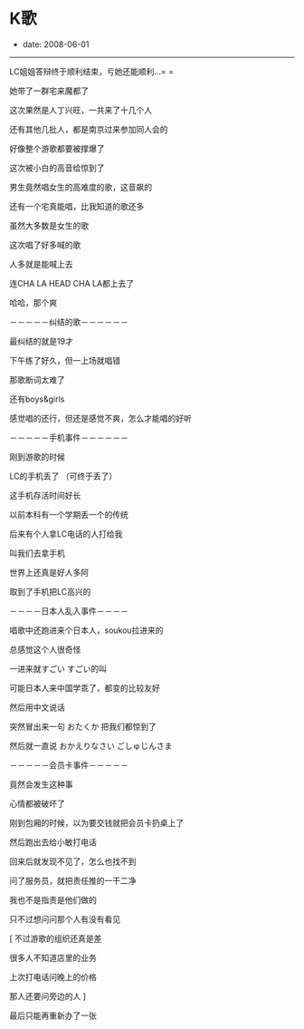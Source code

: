 # K歌

- date: 2008-06-01

--------------------------


LC姐姐答辩终于顺利结束，亏她还能顺利...= =

她带了一群宅来魔都了

这次果然是人丁兴旺，一共来了十几个人

还有其他几批人，都是南京过来参加同人会的

好像整个游歌都要被撑爆了

这次被小白的高音给惊到了

男生竟然唱女生的高难度的歌，这音飙的

还有一个宅真能唱，比我知道的歌还多

虽然大多数是女生的歌

这次唱了好多喊的歌

人多就是能喊上去

连CHA LA HEAD CHA LA都上去了

哈哈，那个爽

－－－－－纠结的歌－－－－－－

最纠结的就是19才

下午练了好久，但一上场就唱错

那歌断词太难了

还有boys&girls

感觉唱的还行，但还是感觉不爽，怎么才能唱的好听

－－－－－手机事件－－－－－－

刚到游歌的时候

LC的手机丢了 （可终于丢了）

这手机存活时间好长

以前本科有一个学期丢一个的传统

后来有个人拿LC电话的人打给我

叫我们去拿手机

世界上还真是好人多阿

取到了手机把LC高兴的

－－－－日本人乱入事件－－－－

唱歌中还跑进来个日本人，soukou拉进来的

总感觉这个人很奇怪

一进来就すごい すごい的叫

可能日本人来中国学乖了，都变的比较友好

然后用中文说话

突然冒出来一句 おたくか 把我们都惊到了

然后就一直说 おかえりなさい ごしゅじんさま

－－－－－会员卡事件－－－－－

竟然会发生这种事

心情都被破坏了

刚到包厢的时候，以为要交钱就把会员卡扔桌上了

然后跑出去给小敏打电话

回来后就发现不见了，怎么也找不到

问了服务员，就把责任推的一干二净

我也不是指责是他们做的

只不过想问问那个人有没有看见

[ 不过游歌的组织还真是差

很多人不知道店里的业务

上次打电话问晚上的价格

那人还要问旁边的人 ]

最后只能再重新办了一张
